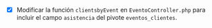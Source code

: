 - [x] Modificar la función `clientsbyEvent` en `EventoController.php` para incluir el campo `asistencia` del pivote `eventos_clientes`.
